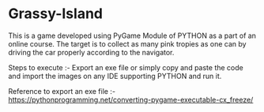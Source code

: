 # Grassy-Island
This is a game developed using PyGame Module of PYTHON as a part of an online course.
The target is to collect as many pink tropies as one can by driving the car properly according to the navigator.

Steps to execute :- Export an exe file or simply copy and paste the code and import the images on any IDE supporting PYTHON and run it.

Reference to export an exe file :- https://pythonprogramming.net/converting-pygame-executable-cx_freeze/

